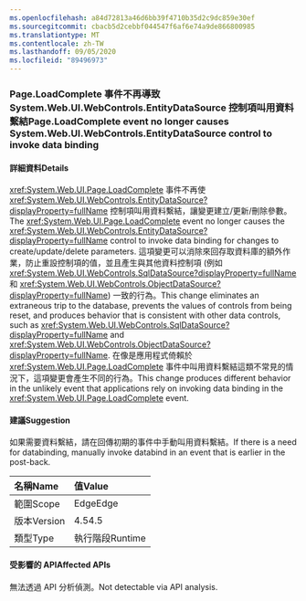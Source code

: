 ```yaml
---
ms.openlocfilehash: a84d72813a46d6bb39f4710b35d2c9dc859e30ef
ms.sourcegitcommit: cbacb5d2cebbf044547f6af6e74a9de866800985
ms.translationtype: MT
ms.contentlocale: zh-TW
ms.lasthandoff: 09/05/2020
ms.locfileid: "89496973"
---
```

### <a name="pageloadcomplete-event-no-longer-causes-systemwebuiwebcontrolsentitydatasource-control-to-invoke-data-binding"></a><span data-ttu-id="2f3cf-101">Page.LoadComplete 事件不再導致 System.Web.UI.WebControls.EntityDataSource 控制項叫用資料繫結</span><span class="sxs-lookup"><span data-stu-id="2f3cf-101">Page.LoadComplete event no longer causes System.Web.UI.WebControls.EntityDataSource control to invoke data binding</span></span>

#### <a name="details"></a><span data-ttu-id="2f3cf-102">詳細資料</span><span class="sxs-lookup"><span data-stu-id="2f3cf-102">Details</span></span>

<span data-ttu-id="2f3cf-103"><xref:System.Web.UI.Page.LoadComplete> 事件不再使 <xref:System.Web.UI.WebControls.EntityDataSource?displayProperty=fullName> 控制項叫用資料繫結，讓變更建立/更新/刪除參數。</span><span class="sxs-lookup"><span data-stu-id="2f3cf-103">The <xref:System.Web.UI.Page.LoadComplete> event no longer causes the <xref:System.Web.UI.WebControls.EntityDataSource?displayProperty=fullName> control to invoke data binding for changes to create/update/delete parameters.</span></span> <span data-ttu-id="2f3cf-104">這項變更可以消除來回存取資料庫的額外作業，防止重設控制項的值，並且產生與其他資料控制項 (例如 <xref:System.Web.UI.WebControls.SqlDataSource?displayProperty=fullName> 和 <xref:System.Web.UI.WebControls.ObjectDataSource?displayProperty=fullName>) 一致的行為。</span><span class="sxs-lookup"><span data-stu-id="2f3cf-104">This change eliminates an extraneous trip to the database, prevents the values of controls from being reset, and produces behavior that is consistent with other data controls, such as <xref:System.Web.UI.WebControls.SqlDataSource?displayProperty=fullName> and <xref:System.Web.UI.WebControls.ObjectDataSource?displayProperty=fullName>.</span></span> <span data-ttu-id="2f3cf-105">在像是應用程式倚賴於 <xref:System.Web.UI.Page.LoadComplete> 事件中叫用資料繫結這類不常見的情況下，這項變更會產生不同的行為。</span><span class="sxs-lookup"><span data-stu-id="2f3cf-105">This change produces different behavior in the unlikely event that applications rely on invoking data binding in the <xref:System.Web.UI.Page.LoadComplete> event.</span></span>

#### <a name="suggestion"></a><span data-ttu-id="2f3cf-106">建議</span><span class="sxs-lookup"><span data-stu-id="2f3cf-106">Suggestion</span></span>

<span data-ttu-id="2f3cf-107">如果需要資料繫結，請在回傳初期的事件中手動叫用資料繫結。</span><span class="sxs-lookup"><span data-stu-id="2f3cf-107">If there is a need for databinding, manually invoke databind in an event that is earlier in the post-back.</span></span>

| <span data-ttu-id="2f3cf-108">名稱</span><span class="sxs-lookup"><span data-stu-id="2f3cf-108">Name</span></span>    | <span data-ttu-id="2f3cf-109">值</span><span class="sxs-lookup"><span data-stu-id="2f3cf-109">Value</span></span>       |
|:--------|:------------|
| <span data-ttu-id="2f3cf-110">範圍</span><span class="sxs-lookup"><span data-stu-id="2f3cf-110">Scope</span></span>   |<span data-ttu-id="2f3cf-111">Edge</span><span class="sxs-lookup"><span data-stu-id="2f3cf-111">Edge</span></span>|
|<span data-ttu-id="2f3cf-112">版本</span><span class="sxs-lookup"><span data-stu-id="2f3cf-112">Version</span></span>|<span data-ttu-id="2f3cf-113">4.5</span><span class="sxs-lookup"><span data-stu-id="2f3cf-113">4.5</span></span>|
|<span data-ttu-id="2f3cf-114">類型</span><span class="sxs-lookup"><span data-stu-id="2f3cf-114">Type</span></span>|<span data-ttu-id="2f3cf-115">執行階段</span><span class="sxs-lookup"><span data-stu-id="2f3cf-115">Runtime</span></span>|

#### <a name="affected-apis"></a><span data-ttu-id="2f3cf-116">受影響的 API</span><span class="sxs-lookup"><span data-stu-id="2f3cf-116">Affected APIs</span></span>

<span data-ttu-id="2f3cf-117">無法透過 API 分析偵測。</span><span class="sxs-lookup"><span data-stu-id="2f3cf-117">Not detectable via API analysis.</span></span>

<!--

#### Affected APIs

Not detectable via API analysis.

-->
